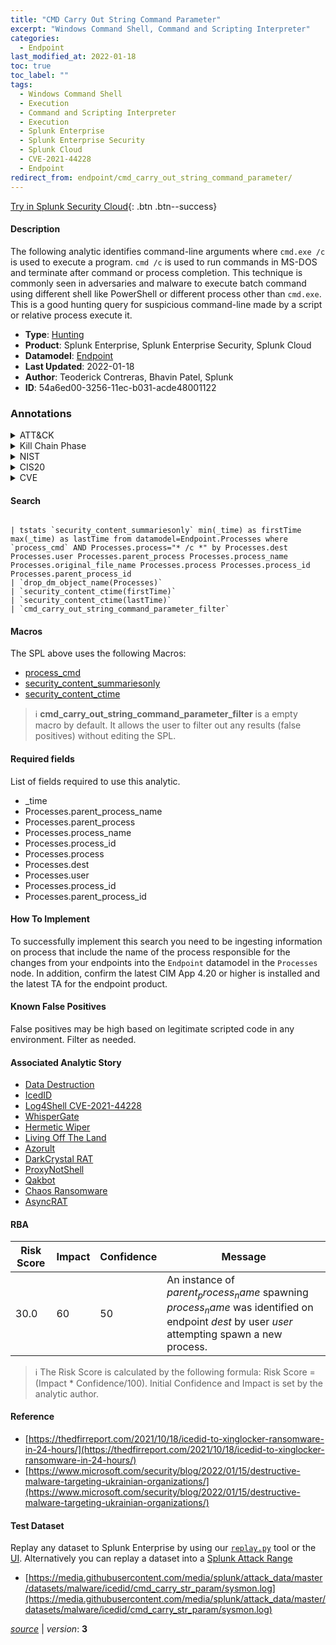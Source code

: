 ```yaml
---
title: "CMD Carry Out String Command Parameter"
excerpt: "Windows Command Shell, Command and Scripting Interpreter"
categories:
  - Endpoint
last_modified_at: 2022-01-18
toc: true
toc_label: ""
tags:
  - Windows Command Shell
  - Execution
  - Command and Scripting Interpreter
  - Execution
  - Splunk Enterprise
  - Splunk Enterprise Security
  - Splunk Cloud
  - CVE-2021-44228
  - Endpoint
redirect_from: endpoint/cmd_carry_out_string_command_parameter/
---
```




[Try in Splunk Security Cloud](https://www.splunk.com/en_us/cyber-security.html){: .btn .btn--success}

#### Description

The following analytic identifies command-line arguments where `cmd.exe /c` is used to execute a program. `cmd /c` is used to run commands in MS-DOS and terminate after command or process completion. This technique is commonly seen in adversaries and malware to execute batch command using different shell like PowerShell or different process other than `cmd.exe`. This is a good hunting query for suspicious command-line made by a script or relative process execute it.

- **Type**: [Hunting](https://github.com/splunk/security_content/wiki/Detection-Analytic-Types)
- **Product**: Splunk Enterprise, Splunk Enterprise Security, Splunk Cloud
- **Datamodel**: [Endpoint](https://docs.splunk.com/Documentation/CIM/latest/User/Endpoint)
- **Last Updated**: 2022-01-18
- **Author**: Teoderick Contreras, Bhavin Patel, Splunk
- **ID**: 54a6ed00-3256-11ec-b031-acde48001122

### Annotations
<details>
  <summary>ATT&CK</summary>

<div markdown="1">

#### [ATT&CK](https://attack.mitre.org/)

| ID          | Technique   | Tactic         |
| ----------- | ----------- |--------------- |
| [T1059.003](https://attack.mitre.org/techniques/T1059/003/) | Windows Command Shell | Execution |

| [T1059](https://attack.mitre.org/techniques/T1059/) | Command and Scripting Interpreter | Execution |

</div>
</details>


<details>
  <summary>Kill Chain Phase</summary>

<div markdown="1">

* Exploitation


</div>
</details>


<details>
  <summary>NIST</summary>

<div markdown="1">



</div>
</details>

<details>
  <summary>CIS20</summary>

<div markdown="1">



</div>
</details>

<details>
  <summary>CVE</summary>

<div markdown="1">

| ID          | Summary | [CVSS](https://nvd.nist.gov/vuln-metrics/cvss) |
| ----------- | ----------- | -------------- |
| [CVE-2021-44228](https://nvd.nist.gov/vuln/detail/CVE-2021-44228) | Apache Log4j2 2.0-beta9 through 2.15.0 (excluding security releases 2.12.2, 2.12.3, and 2.3.1) JNDI features used in configuration, log messages, and parameters do not protect against attacker controlled LDAP and other JNDI related endpoints. An attacker who can control log messages or log message parameters can execute arbitrary code loaded from LDAP servers when message lookup substitution is enabled. From log4j 2.15.0, this behavior has been disabled by default. From version 2.16.0 (along with 2.12.2, 2.12.3, and 2.3.1), this functionality has been completely removed. Note that this vulnerability is specific to log4j-core and does not affect log4net, log4cxx, or other Apache Logging Services projects. | 9.3 |



</div>
</details>


#### Search

```

| tstats `security_content_summariesonly` min(_time) as firstTime max(_time) as lastTime from datamodel=Endpoint.Processes where `process_cmd` AND Processes.process="* /c *" by Processes.dest Processes.user Processes.parent_process Processes.process_name Processes.original_file_name Processes.process Processes.process_id Processes.parent_process_id 
| `drop_dm_object_name(Processes)` 
| `security_content_ctime(firstTime)` 
| `security_content_ctime(lastTime)` 
| `cmd_carry_out_string_command_parameter_filter`
```

#### Macros
The SPL above uses the following Macros:
* [process_cmd](https://github.com/splunk/security_content/blob/develop/macros/process_cmd.yml)
* [security_content_summariesonly](https://github.com/splunk/security_content/blob/develop/macros/security_content_summariesonly.yml)
* [security_content_ctime](https://github.com/splunk/security_content/blob/develop/macros/security_content_ctime.yml)

> :information_source:
> **cmd_carry_out_string_command_parameter_filter** is a empty macro by default. It allows the user to filter out any results (false positives) without editing the SPL.



#### Required fields
List of fields required to use this analytic.
* _time
* Processes.parent_process_name
* Processes.parent_process
* Processes.process_name
* Processes.process_id
* Processes.process
* Processes.dest
* Processes.user
* Processes.process_id
* Processes.parent_process_id



#### How To Implement
To successfully implement this search you need to be ingesting information on process that include the name of the process responsible for the changes from your endpoints into the `Endpoint` datamodel in the `Processes` node. In addition, confirm the latest CIM App 4.20 or higher is installed and the latest TA for the endpoint product.
#### Known False Positives
False positives may be high based on legitimate scripted code in any environment. Filter as needed.

#### Associated Analytic Story
* [Data Destruction](/stories/data_destruction)
* [IcedID](/stories/icedid)
* [Log4Shell CVE-2021-44228](/stories/log4shell_cve-2021-44228)
* [WhisperGate](/stories/whispergate)
* [Hermetic Wiper](/stories/hermetic_wiper)
* [Living Off The Land](/stories/living_off_the_land)
* [Azorult](/stories/azorult)
* [DarkCrystal RAT](/stories/darkcrystal_rat)
* [ProxyNotShell](/stories/proxynotshell)
* [Qakbot](/stories/qakbot)
* [Chaos Ransomware](/stories/chaos_ransomware)
* [AsyncRAT](/stories/asyncrat)




#### RBA

| Risk Score  | Impact      | Confidence   | Message      |
| ----------- | ----------- |--------------|--------------|
| 30.0 | 60 | 50 | An instance of $parent_process_name$ spawning $process_name$ was identified on endpoint $dest$ by user $user$ attempting spawn a new process. |


> :information_source:
> The Risk Score is calculated by the following formula: Risk Score = (Impact * Confidence/100). Initial Confidence and Impact is set by the analytic author.


#### Reference

* [https://thedfirreport.com/2021/10/18/icedid-to-xinglocker-ransomware-in-24-hours/](https://thedfirreport.com/2021/10/18/icedid-to-xinglocker-ransomware-in-24-hours/)
* [https://www.microsoft.com/security/blog/2022/01/15/destructive-malware-targeting-ukrainian-organizations/](https://www.microsoft.com/security/blog/2022/01/15/destructive-malware-targeting-ukrainian-organizations/)



#### Test Dataset
Replay any dataset to Splunk Enterprise by using our [`replay.py`](https://github.com/splunk/attack_data#using-replaypy) tool or the [UI](https://github.com/splunk/attack_data#using-ui).
Alternatively you can replay a dataset into a [Splunk Attack Range](https://github.com/splunk/attack_range#replay-dumps-into-attack-range-splunk-server)

* [https://media.githubusercontent.com/media/splunk/attack_data/master/datasets/malware/icedid/cmd_carry_str_param/sysmon.log](https://media.githubusercontent.com/media/splunk/attack_data/master/datasets/malware/icedid/cmd_carry_str_param/sysmon.log)



[*source*](https://github.com/splunk/security_content/tree/develop/detections/endpoint/cmd_carry_out_string_command_parameter.yml) \| *version*: **3**